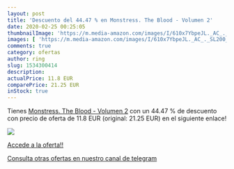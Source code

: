 ```yaml
---
layout: post
title: 'Descuento del 44.47 % en Monstress. The Blood - Volumen 2'
date: 2020-02-25 00:25:05
thumbnailImage: 'https://m.media-amazon.com/images/I/610x7YbpeJL._AC_._SL200_.jpg'
images: [ 'https://m.media-amazon.com/images/I/610x7YbpeJL._AC_._SL200_.jpg' ]
comments: true
category: ofertas
author: ring
slug: 1534300414
description:
actualPrice: 11.8 EUR
comparePrice: 21.25 EUR
inStock: true
---
```


Tienes [Monstress. The Blood - Volumen 2](https://www.amazon.es/dp/1534300414/?tag=redken-21) con un 44.47 % de descuento con precio de oferta de 11.8 EUR (original: 21.25 EUR) en el siguiente enlace!

[![](https://m.media-amazon.com/images/I/610x7YbpeJL._AC_._SL200_.jpg)](https://www.amazon.es/dp/1534300414/?tag=redken-21)

[Accede a la oferta!!](https://www.amazon.es/dp/1534300414/?tag=redken-21)

[Consulta otras ofertas en nuestro canal de telegram](https://t.me/s/ofertas25)
